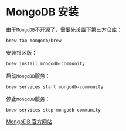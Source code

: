 # MongoDB 安装

由于`MongoDB`不开源了，需要先设置下第三方仓库：

```bash
brew tap mongodb/brew
```

安装社区版：

```bash
brew install mongodb-community
```

启动`MongoDB`服务：

```bash
brew services start mongodb-community
```

停止`MongoDB`服务：

```bash
brew services stop mongodb-community
```

[MongoDB 官方网站](https://www.mongodb.com/zh)
